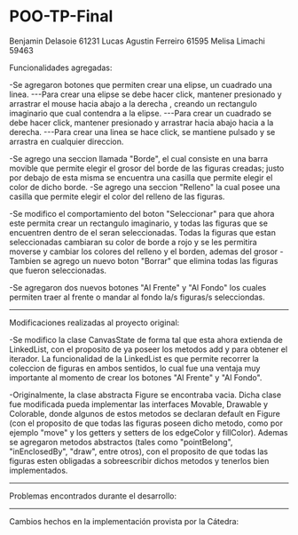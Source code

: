 # POO-TP-Final


Benjamin Delasoie 61231
Lucas Agustin Ferreiro 61595
Melisa Limachi 59463

Funcionalidades agregadas:

-Se agregaron botones que permiten crear una elipse, un cuadrado  una linea.
---Para crear una elipse se debe hacer click, mantener presionado y arrastrar el mouse hacia abajo a la derecha , creando un rectangulo imaginario que cual contendra a la elipse.
---Para crear un cuadrado se debe hacer click, mantener presionado y arrastrar hacia abajo hacia a la derecha.
---Para crear una linea se hace click, se mantiene pulsado y se arrastra en cualquier direccion.

-Se agrego una seccion llamada "Borde", el cual consiste en una barra movible que permite elegir el grosor del borde de las figuras creadas; justo por debajo de esta misma se encuentra una casilla que permite elegir el color de dicho borde.
-Se agrego una seccion "Relleno" la cual posee una casilla que permite elegir el color del relleno de las figuras.

-Se modifico el comportamiento del boton "Seleccionar" para que ahora este permita crear un rectangulo imaginario, y todas las figuras que se encuentren dentro de el seran seleccionadas. Todas la figuras que estan seleccionadas cambiaran su color de borde a rojo y se les permitira moverse y cambiar los colores del relleno y el borden, ademas del grosor
-Tambien se agrego un nuevo boton "Borrar" que elimina todas las figuras que fueron seleccionadas.

-Se agregaron dos nuevos botones "Al Frente" y "Al Fondo" los cuales permiten traer al frente o mandar al fondo la/s figuras/s selecciondas.

-------------------------------------------------------------------

Modificaciones realizadas al proyecto original:

-Se modifico la clase CanvasState de forma tal que esta ahora extienda de LinkedList, con el proposito de ya poseer los metodos add y para obtener el iterador. La funcionalidad de la LinkedList es que permite recorrer la coleccion de figuras en ambos sentidos, lo cual fue una ventaja muy importante al momento de crear los botones "Al Frente" y "Al Fondo".

-Originalmente, la clase abstracta Figure se encontraba vacia. Dicha clase fue modificada pueda implementar las interfaces Movable, Drawable y Colorable, donde algunos de estos metodos se declaran default en Figure (con el proposito de que todas las figuras poseen dicho metodo, como por ejemplo "move" y los getters y setters de los edgeColor y fillColor). Ademas se agregaron metodos abstractos (tales como "pointBelong", "inEnclosedBy", "draw", entre otros), con el proposito de que todas las figuras esten obligadas a sobreescribir dichos metodos y tenerlos bien implementados.


-------------------------------------------------------------------

Problemas encontrados durante el desarrollo:


-------------------------------------------------------------------

Cambios hechos en la implementación provista por la Cátedra:
